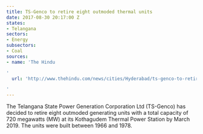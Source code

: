 ```yaml
---
title: TS-Genco to retire eight outmoded thermal units
date: 2017-08-30 20:17:00 Z
states:
- Telangana
sectors:
- Energy
subsectors:
- Coal
sources:
- name: 'The Hindu

'
  url: 'http://www.thehindu.com/news/cities/Hyderabad/ts-genco-to-retire-8-units-of-ktps-with-720-mw-capacity/article19571700.ece

'
---
```


The Telangana State Power Generation Corporation Ltd (TS-Genco) has decided to retire eight outmoded generating units with a total capacity of 720 megawatts (MW) at its Kothagudem Thermal Power Station by March 2019. The units were built between 1966 and 1978. 
